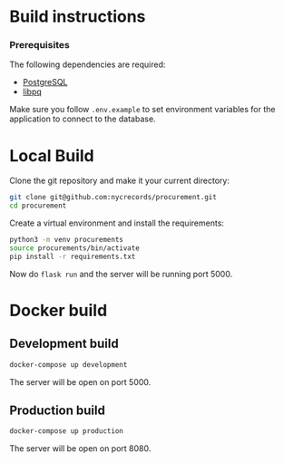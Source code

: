 # Build instructions
### Prerequisites
The following dependencies are required:
- [PostgreSQL](https://www.postgresql.org/)
- [libpq](https://www.postgresql.org/docs/9.5/libpq.html)

Make sure you follow `.env.example` to set environment variables for
the application to connect to the database.

# Local Build
Clone the git repository and make it your current directory:
```bash
git clone git@github.com:nycrecords/procurement.git
cd procurement
```

Create a virtual environment and install the requirements:
```bash
python3 -m venv procurements
source procurements/bin/activate
pip install -r requirements.txt
```

Now do `flask run` and the server will be running port 5000.

# Docker build
## Development build
```bash
docker-compose up development
```
The server will be open on port 5000.
## Production build
```bash
docker-compose up production
```
The server will be open on port 8080.

